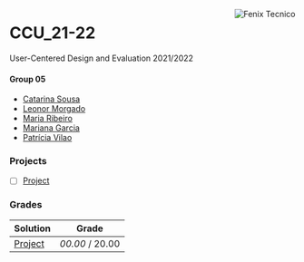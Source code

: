 <a href="http://fenix.tecnico.ulisboa.pt"><img align="right" src="https://fenix.tecnico.ulisboa.pt/api/bennu-portal/configuration/logo" alt="Fenix Tecnico"></a>

# CCU_21-22

User-Centered Design and Evaluation 2021/2022

#### Group 05
- [Catarina Sousa](https://github.com/catasofia)
- [Leonor Morgado](https://github.com/)
- [Maria Ribeiro](https://github.com/amariaribeiro)
- [Mariana Garcia](https://github.com/)
- [Patrícia Vilao](https://github.com/patriciavilaoist)

### Projects

- [ ] [Project]()

### Grades
| Solution          | Grade 			   	|
| :-----------------| :-------------: |
| [Project]()      	| *00.00* / 20.00   |
